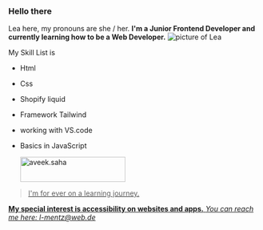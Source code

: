 ### Hello there 


Lea here, my pronouns are she / her.
**I'm a Junior Frontend Developer and currently learning how to be a Web Developer.**
	![picture of Lea](https://i.ytimg.com/vi/SNggmeilXDQ/maxresdefault.jpg)
 
My Skill List is
- Html
- Css
- Shopify liquid
- Framework Tailwind
- working with VS.code
- Basics in JavaScript 


  <a href="https://www.buymeacoffee.com/aveek.saha"> <img align="center" src="https://cdn.buymeacoffee.com/buttons/v2/default-orange.png" height="50" width="210" alt="aveek.saha" />

> I'm for ever on a learning journey. 

**My special interest is accessibility on websites and apps.** 
*You can reach me here: l-mentz@web.de*
